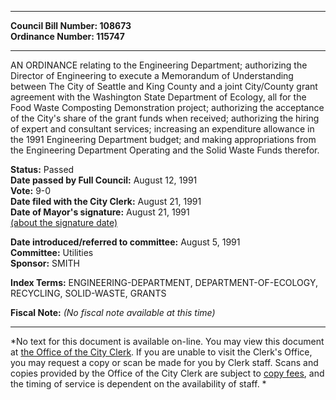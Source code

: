 * * * * *  
  
**Council Bill Number: [](#h0)[](#h2)108673**   
**Ordinance Number: 115747**  
  
* * * * *  
  
AN ORDINANCE relating to the Engineering Department; authorizing the Director of Engineering to execute a Memorandum of Understanding between The City of Seattle and King County and a joint City/County grant agreement with the Washington State Department of Ecology, all for the Food Waste Composting Demonstration project; authorizing the acceptance of the City's share of the grant funds when received; authorizing the hiring of expert and consultant services; increasing an expenditure allowance in the 1991 Engineering Department budget; and making appropriations from the Engineering Department Operating and the Solid Waste Funds therefor.  
  
**Status:** Passed   
**Date passed by Full Council:** August 12, 1991   
**Vote:** 9-0   
**Date filed with the City Clerk:** August 21, 1991   
**Date of Mayor's signature:** August 21, 1991   
[(about the signature date)](/~public/approvaldate.htm)   
  
  
**Date introduced/referred to committee:** August 5, 1991   
**Committee:** Utilities   
**Sponsor:** SMITH   
  
**Index Terms:** ENGINEERING-DEPARTMENT, DEPARTMENT-OF-ECOLOGY, RECYCLING, SOLID-WASTE, GRANTS  
  
**Fiscal Note:** *(No fiscal note available at this time)*  
  
* * * * *  
  
*No text for this document is available on-line. You may view this document at [the Office of the City Clerk](http://www.seattle.gov/leg/clerk/contactUs.htm). If you are unable to visit the Clerk's Office, you may request a copy or scan be made for you by Clerk staff. Scans and copies provided by the Office of the City Clerk are subject to [copy fees](http://clerk.seattle.gov/~public/clerkfees.htm), and the timing of service is dependent on the availability of staff. *  
  
  
